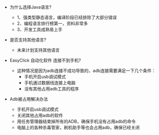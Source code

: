 - 为什么选择Java语言?
    - 1、强类型静态语言，编译阶段已经排除了大部分错误
    - 2、编程语言排行榜第一，资料非常多
    - 3、开发工具成熟易上手

- 是否支持其他语言?
    - 未来计划支持其他语言

- EasyClick 自动化软件 连接不到手机?
    - 这种情况是因为adb连接不成功导致的，adb连接需要满足一下几个条件：
        - 手机开启usb调试模式
        - 手机通过数据线连接上电脑
        - 没有其他占用adb工具的程序

- Adb被占用解决办法
    - 手机开启usb调试模式
    - 关闭其他占用adb的软件
    - 用任务管理器结束掉所有的ADB，确保手机没有占用adb的命令
    - 电脑上的各种杀毒管家，刷机助手等也会占用adb，确保已经关闭